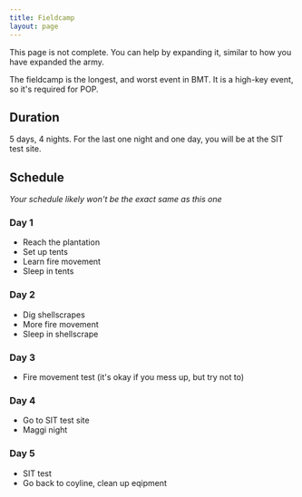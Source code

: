 ```yaml
---
title: Fieldcamp
layout: page
---
```


<Alert type='warning'>
This page is not complete. You can help by expanding it, similar to how you have expanded the army.
</Alert>

The fieldcamp is the longest, and worst event in BMT. It is a high-key event, so it's required for POP.

## Duration
5 days, 4 nights. For the last one night and one day, you will be at the SIT test site.

## Schedule
*Your schedule likely won't be the exact same as this one*
### Day 1
- Reach the plantation
- Set up tents
- Learn fire movement
- Sleep in tents

### Day 2
- Dig shellscrapes
- More fire movement
- Sleep in shellscrape

### Day 3
- Fire movement test (it's okay if you mess up, but try not to)

### Day 4
- Go to SIT test site
- Maggi night

### Day 5
- SIT test
- Go back to coyline, clean up eqipment

<script>
import Alert from '../../../components/Alert.vue'
export default {
  components: {
    Alert
  }
}
</script>